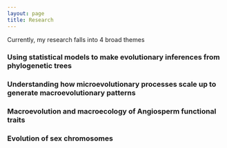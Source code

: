 ```yaml
---
layout: page
title: Research 
---
```


Currently, my research falls into 4 broad themes

### Using statistical models to make evolutionary inferences from phylogenetic trees

### Understanding how microevolutionary processes scale up to generate macroevolutionary patterns

### Macroevolution and macroecology of Angiosperm functional traits

### Evolution of sex chromosomes